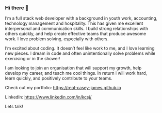 ### Hi there 👋

I’m a full stack web developer with a background in youth work, accounting, technology management and hospitality. This has given me excellent interpersonal and communication skills. I build strong relationships with others quickly, and help create effective teams that produce awesome work. I love problem solving, especially with others.

I’m excited about coding. It doesn’t feel like work to me, and I love learning new pieces. I dream in code and often unintentionally solve problems while exercising or in the shower!

I am looking to join an organisation that will support my growth, help develop my career, and teach me cool things. In return I will work hard, learn quickly, and positively contribute to your teams.

Check out my portfolio: https://real-casey-james.github.io

LinkedIn: https://www.linkedin.com/in/kcsj/

Lets talk!
